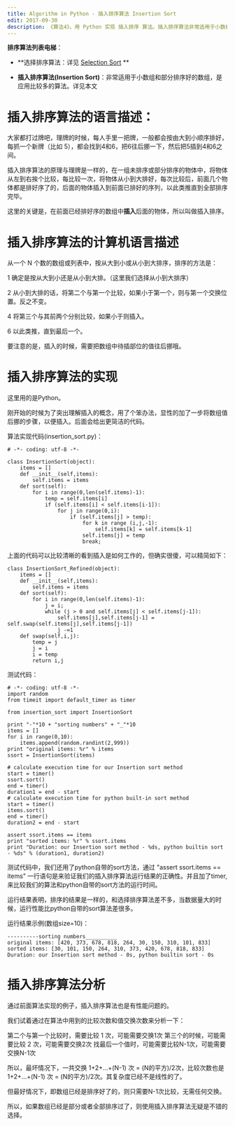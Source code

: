 ```yaml
---
title: Algorithm in Python - 插入排序算法 Insertion Sort
edit: 2017-09-30
description: 《算法4》，用 Python 实现 插入排序 算法。插入排序算法非常适用于小数组和部分排序好的数组，是应用比较多的算法。详见本文
---
```


**排序算法列表电梯**：

- **选择排序算法：详见 [Selection Sort](http://www.jianshu.com/p/93aba5441cc2) **

- **插入排序算法(Insertion Sort)**：非常适用于小数组和部分排序好的数组，是应用比较多的算法。详见本文

# 插入排序算法的语言描述：

大家都打过牌吧，理牌的时候，每人手里一把牌，一般都会按由大到小顺序排好，每抓一个新牌（比如 5），都会找到4和6，把6往后挪一下，然后把5插到4和6之间。

插入排序算法的原理与理牌是一样的，在一组未排序或部分排序的物体中，将物体从左到右挨个比较，每比较一次，将物体从小到大排好，每次比较后，前面几个物体都是排好序了的，后面的物体插入到前面已排好的序列，以此类推直到全部排序完毕。

这里的关键是，在前面已经排好序的数组中**插入**后面的物体，所以叫做插入排序。

# 插入排序算法的计算机语言描述

从一个 N 个数的数组或列表中，按从大到小或从小到大排序，排序的方法是：

1 确定是按从大到小还是从小到大排。（这里我们选择从小到大排序）

2 从小到大排的话，将第二个与第一个比较，如果小于第一个，则与第一个交换位置。反之不变。

4 将第三个与其前两个分别比较，如果小于则插入。

6 以此类推，直到最后一个。

要注意的是，插入的时候，需要把数组中待插部位的值往后挪哦。

# 插入排序算法的实现

这里用的是Python。

刚开始的时候为了突出理解插入的概念，用了个笨办法，显性的加了一步将数组值后挪的步骤，以便插入。后面会给出更简洁的代码。

算法实现代码(insertion_sort.py)：

```
# -*- coding: utf-8 -*-

class InsertionSort(object):
    items = []
    def __init__(self,items):
        self.items = items
    def sort(self):
        for i in range(0,len(self.items)-1):
            temp = self.items[i]
            if (self.items[i] < self.items[i-1]):
                for j in range(0,i):
                    if (self.items[j] > temp):
                        for k in range (i,j,-1):
                            self.items[k] = self.items[k-1]
                        self.items[j] = temp
                        break;
```

上面的代码可以比较清晰的看到插入是如何工作的，但确实很傻，可以精简如下：

```
class InsertionSort_Refined(object):
    items = []
    def __init__(self,items):
        self.items = items
    def sort(self):
        for i in range(0,len(self.items)-1):
            j = i;
            while (j > 0 and self.items[j] < self.items[j-1]):
                self.items[j],self.items[j-1] = self.swap(self.items[j],self.items[j-1])
                j -=1
    def swap(self,i,j):
        temp = j
        j = i
        i = temp
        return i,j

```

测试代码：

```
# -*- coding: utf-8 -*-
import random
from timeit import default_timer as timer

from insertion_sort import InsertionSort

print "-"*10 + "sorting numbers" + "_"*10
items = []
for i in range(0,10):
    items.append(random.randint(2,999))
print "original items: %r" % items
ssort = InsertionSort(items)

# calculate execution time for our Insertion sort method
start = timer()
ssort.sort()
end = timer()
duration1 = end - start
# calculate execution time for python built-in sort method
start = timer()
items.sort()
end = timer()
duration2 = end - start

assert ssort.items == items
print "sorted items: %r" % ssort.items
print "Duration: our Insertion sort method - %ds, python builtin sort - %ds" % (duration1, duration2)

```

测试代码中，我们还用了python自带的sort方法，通过 "assert ssort.items == items" 一行语句是来验证我们的插入排序算法运行结果的正确性。并且加了timer,来比较我们的算法和python自带的sort方法的运行时间。

运行结果表明，排序的结果是一样的，和选择排序算法差不多，当数据量大的时候，运行性能比python自带的sort算法差很多。

运行结果示例(数组size=10)：

```
----------sorting numbers__________
original items: [420, 373, 678, 818, 264, 30, 150, 310, 101, 833]
sorted items: [30, 101, 150, 264, 310, 373, 420, 678, 818, 833]
Duration: our Insertion sort method - 0s, python builtin sort - 0s
```

# 插入排序算法分析

通过前面算法实现的例子，插入排序算法也是有性能问题的。

我们试着通过在算法中用到的比较次数和值交换次数来分析一下：

第二个与第一个比较时，需要比较 1 次，可能需要交换1次
第三个的时候，可能需要比较 2 次，可能需要交换2次
找最后一个值时，可能需要比较N-1次，可能需要交换N-1次

所以，最坏情况下，一共交换 1+2+...+(N-1) 次 = (N的平方)/2次，比较次数也是 1+2+...+(N-1) 次 = (N的平方)/2次。其复杂度已经不是线性的了。

但最好情况下，即数组已经是排序好了的，则只需要N-1次比较，无需任何交换。

所以，如果数组已经是部分或者全部排序过了，则使用插入排序算法无疑是不错的选择。
